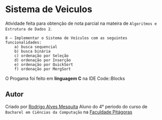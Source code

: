 Sistema de Veiculos
===========
Atividade feita para obtenção de nota parcial na mateira de `Algoritmos e Estrutura de Dados 2`.

````````
8 – Implementar o Sistema de Veículos com as seguintes funcionalidades:
    a) busca sequencial
    b) busca binária
    c) ordenação por Seleção
    d) ordenação por Inserção
    e) ordenação por QuickSort
    f) ordenação por MergSort
````````
O Progama foi feito em **linguagem C** na IDE Code::Blocks

## Autor

Criado por [Rodrigo Alves Mesquita](https://www.linkedin.com/pub/rodrigo-mesquita/90/572/40a)
Aluno do 4° periodo do curso de `Bacharel em Ciências da Computação` na [Faculdade Pitágoras](http://www.faculdadepitagoras.com.br/)
